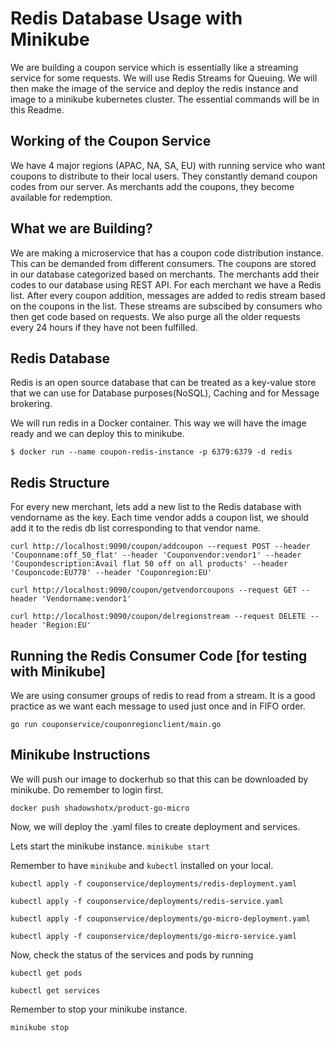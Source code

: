 # Redis Database Usage with Minikube

We are building a coupon service which is essentially like a streaming service for some requests. We will use Redis Streams for Queuing. We will then make the image of the service and deploy the redis instance and image to a minikube kubernetes cluster. The essential commands will be in this Readme.

## Working of the Coupon Service

We have 4 major regions (APAC, NA, SA, EU) with running service who want coupons to distribute to their local users. They constantly demand coupon codes from our server. As merchants add the coupons, they become available for redemption.

## What we are Building?
We are making a microservice that has a coupon code distribution instance. This can be demanded from different consumers. The coupons are stored in our database categorized based on merchants. The merchants add their codes to our database using REST API. For each merchant we have a Redis list. After every coupon addition, messages are added to redis stream based on the coupons in the list. These streams are subscibed by consumers who then get code based on requests. We also purge all the older requests every 24 hours if they have not been fulfilled.

## Redis Database

Redis is an open source database that can be treated as a key-value store that we can use for Database purposes(NoSQL), Caching and for Message brokering.

We will run redis in a Docker container. This way we will have the image ready and we can deploy this to minikube.

`$ docker run --name coupon-redis-instance -p 6379:6379 -d redis`

## Redis Structure

For every new merchant, lets add a new list to the Redis database with vendorname as the key. Each time vendor adds a coupon list, we should add it to the redis db list corresponding to that vendor name.

`curl http://localhost:9090/coupon/addcoupon --request POST --header 'Couponname:off_50_flat' --header 'Couponvendor:vendor1' --header 'Coupondescription:Avail flat 50 off on all products' --header 'Couponcode:EU778' --header 'Couponregion:EU'`

`curl http://localhost:9090/coupon/getvendorcoupons --request GET --header 'Vendorname:vendor1'`

`curl http://localhost:9090/coupon/delregionstream --request DELETE --header 'Region:EU'`

## Running the Redis Consumer Code [for testing with Minikube]

We are using consumer groups of redis to read from a stream. It is a good practice as we want each message to used just once and in FIFO order. 

`go run couponservice/couponregionclient/main.go`

## Minikube Instructions

We will push our image to dockerhub so that this can be downloaded by minikube. Do remember to login first.

`docker push shadowshotx/product-go-micro`

Now, we will deploy the .yaml files to create deployment and services.

Lets start the minikube instance.
`minikube start`

Remember to have `minikube` and `kubectl` installed on your local. 

`kubectl apply -f couponservice/deployments/redis-deployment.yaml`

`kubectl apply -f couponservice/deployments/redis-service.yaml`

`kubectl apply -f couponservice/deployments/go-micro-deployment.yaml`

`kubectl apply -f couponservice/deployments/go-micro-service.yaml`

Now, check the status of the services and pods by running

`kubectl get pods`

`kubectl get services`

Remember to stop your minikube instance.

`minikube stop`